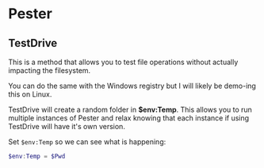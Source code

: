 # Pester

## TestDrive

This is a method that allows you to test file operations without actually impacting the filesystem.

You can do the same with the Windows registry but I will likely be demo-ing this on Linux.

TestDrive will create a random folder in **$env:Temp**.
This allows you to run multiple instances of Pester and relax knowing that each instance if using TestDrive will have it's own version.

Set `$env:Temp` so we can see what is happening:

```powershell
$env:Temp = $Pwd
```